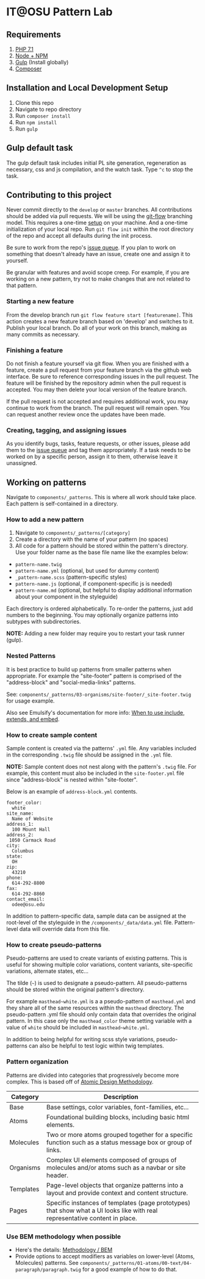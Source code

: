 # IT@OSU Pattern Lab

## Requirements

1.  [PHP 7.1](http://www.php.net/)
2.  [Node + NPM](https://nodejs.org/en/)
3.  [Gulp](http://gulpjs.com/) (Install globally)
4.  [Composer](https://getcomposer.org/)

## Installation and Local Development Setup

1. Clone this repo
2. Navigate to repo directory
3. Run `composer install`
4. Run `npm install`
5. Run `gulp`

## Gulp default task

The gulp default task includes initial PL site generation, regeneration as necessary, css and js compilation, and the watch task. Type `^c` to stop the task.

## Contributing to this project

Never commit directly to the `develop` or `master` branches. All contributions should be added via pull requests. We will be using the [git-flow](https://danielkummer.github.io/git-flow-cheatsheet/) branching model. This requires a one-time [setup](https://danielkummer.github.io/git-flow-cheatsheet/#setup) on your machine. And a one-time initialization of your local repo. Run `git flow init` within the root directory of the repo and accept all defaults during the init process.

Be sure to work from the repo's [issue queue](https://github.com/it-osu-web/it-osu-pl/issues). If you plan to work on something that doesn't already have an issue, create one and assign it to yourself.

Be granular with features and avoid scope creep. For example, if you are working on a new pattern, try not to make changes that are not related to that pattern.

### Starting a new feature

From the develop branch run `git flow feature start [featurename]`. This action creates a new feature branch based on 'develop' and switches to it. Publish your local branch. Do all of your work on this branch, making as many commits as necessary.

### Finishing a feature

Do not finish a feature yourself via git flow. When you are finished with a feature, create a pull request from your feature branch via the github web interface. Be sure to reference corresponding issues in the pull request. The feature will be finished by the repository admin when the pull request is accepted. You may then delete your local version of the feature branch.

If the pull request is not accepted and requires additional work, you may continue to work from the branch. The pull request will remain open. You can request another review once the updates have been made.

### Creating, tagging, and assigning issues

As you identify bugs, tasks, feature requests, or other issues, please add them to the [issue queue](https://github.com/it-osu-web/it-osu-pl/issues) and tag them appropriately. If a task needs to be worked on by a specific person, assign it to them, otherwise leave it unassigned.

## Working on patterns

Navigate to `components/_patterns`. This is where all work should take place. Each pattern is self-contained in a directory.

### How to add a new pattern

1. Navigate to `components/_patterns/[category]`
2. Create a directory with the name of your pattern (no spaces)
3. All code for a pattern should be stored within the pattern's directory. Use your folder name as the base file name like the examples below:

- `pattern-name.twig`
- `pattern-name.yml` (optional, but used for dummy content)
- `_pattern-name.scss` (pattern-specific styles)
- `pattern-name.js` (optional, if component-specific js is needed)
- `pattern-name.md` (optional, but helpful to display additional information about your component in the styleguide)

Each directory is ordered alphabetically. To re-order the patterns, just add numbers to the beginning. You may optionally organize patterns into subtypes with subdirectories.

**NOTE:** Adding a new folder may require you to restart your task runner (gulp).

### Nested Patterns

It is best practice to build up patterns from smaller patterns when appropriate. For example the "site-footer" pattern is comprised of the "address-block" and "social-media-links" patterns.

See: `components/_patterns/03-organisms/site-footer/_site-footer.twig` for usage example.

Also see Emulsify's documentation for more info:
[When to use include, extends, and embed](https://github.com/fourkitchens/emulsify/wiki/When-to-use-include,-extends,-and-embed).

### How to create sample content

Sample content is created via the patterns' `.yml` file. Any variables included in the corresponding `.twig` file should be assigned in the `.yml` file.

**NOTE:** Sample content does not nest along with the pattern's `.twig` file. For example, this content must also be included in the `site-footer.yml` file since "address-block" is nested within "site-footer".

Below is an example of `address-block.yml` contents.

```
footer_color:
  white
site_name:
  Name of Website
address_1:
  100 Mount Hall
address_2:
 1050 Carmack Road
city:
  Columbus
state:
  OH
zip:
  43210
phone:
  614-292-8800
fax:
  614-292-8860
contact_email:
  odee@osu.edu
```

In addition to pattern-specific data, sample data can be assigned at the root-level of the styleguide in the `/components/_data/data.yml` file. Pattern-level data will override data from this file.

### How to create pseudo-patterns

Pseudo-patterns are used to create variants of existing patterns. This is useful for showing multiple color variations, content variants, site-specific variations, alternate states, etc...

The tilde (`~`) is used to designate a pseudo-pattern. All pseudo-patterns should be stored within the original pattern's directory.

For example `masthead~white.yml` is a a pseudo-pattern of `masthead.yml` and they share all of the same resources within the `masthead` directory. The pseudo-pattern .yml file should only contain data that overrides the original pattern. In this case only the `masthead_color` theme setting variable with a value of `white` should be included in `masthead~white.yml`.

In addition to being helpful for writing scss style variations, pseudo-patterns can also be helpful to test logic within twig templates.

### Pattern organization

Patterns are divided into categories that progressively become more complex. This is based off of [Atomic Design Methodology](http://atomicdesign.bradfrost.com/chapter-2/).

| Category  | Description                                                                                                                 |
| --------- | --------------------------------------------------------------------------------------------------------------------------- |
| Base      | Base settings, color variables, font-families, etc...                                                                       |
| Atoms     | Foundational building blocks, including basic html elements.                                                                |
| Molecules | Two or more atoms grouped together for a specific function such as a status message box or group of links.                  |
| Organisms | Complex UI elements composed of groups of molecules and/or atoms such as a navbar or site header.                           |
| Templates | Page-level objects that organize patterns into a layout and provide context and content structure.                          |
| Pages     | Specific instances of templates (page prototypes) that show what a UI looks like with real representative content in place. |

### Use BEM methodology when possible

- Here's the details: [Methodology / BEM](https://en.bem.info/methodology/)
- Provide options to accept modifiers as variables on lower-level (Atoms, Molecules) patterns. See `components/_patterns/01-atoms/00-text/04-paragraph/paragraph.twig` for a good example of how to do that.
